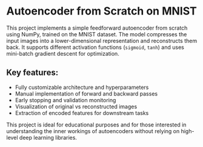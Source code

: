 # Autoencoder from Scratch on MNIST

This project implements a simple feedforward autoencoder from scratch using NumPy, trained on the MNIST dataset. The model compresses the input images into a lower-dimensional representation and reconstructs them back. It supports different activation functions (`sigmoid`, `tanh`) and uses mini-batch gradient descent for optimization.

## Key features:
- Fully customizable architecture and hyperparameters
- Manual implementation of forward and backward passes
- Early stopping and validation monitoring
- Visualization of original vs reconstructed images
- Extraction of encoded features for downstream tasks

This project is ideal for educational purposes and for those interested in understanding the inner workings of autoencoders without relying on high-level deep learning libraries.
